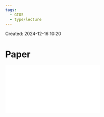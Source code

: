 ```yaml
---
tags:
  - GIOS
  - type/lecture
---
```

Created: 2024-12-16 10:20
# Paper

![](P4L2-Caching-in-the-Sprite-Network-File-System.pdf)




